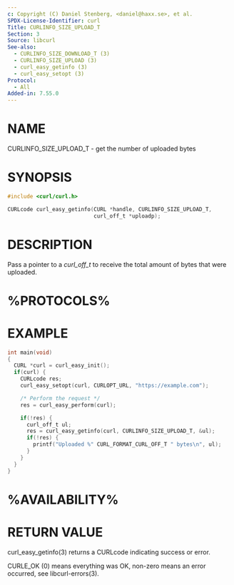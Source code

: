 ```yaml
---
c: Copyright (C) Daniel Stenberg, <daniel@haxx.se>, et al.
SPDX-License-Identifier: curl
Title: CURLINFO_SIZE_UPLOAD_T
Section: 3
Source: libcurl
See-also:
  - CURLINFO_SIZE_DOWNLOAD_T (3)
  - CURLINFO_SIZE_UPLOAD (3)
  - curl_easy_getinfo (3)
  - curl_easy_setopt (3)
Protocol:
  - All
Added-in: 7.55.0
---
```


# NAME

CURLINFO_SIZE_UPLOAD_T - get the number of uploaded bytes

# SYNOPSIS

~~~c
#include <curl/curl.h>

CURLcode curl_easy_getinfo(CURL *handle, CURLINFO_SIZE_UPLOAD_T,
                           curl_off_t *uploadp);
~~~

# DESCRIPTION

Pass a pointer to a *curl_off_t* to receive the total amount of bytes that
were uploaded.

# %PROTOCOLS%

# EXAMPLE

~~~c
int main(void)
{
  CURL *curl = curl_easy_init();
  if(curl) {
    CURLcode res;
    curl_easy_setopt(curl, CURLOPT_URL, "https://example.com");

    /* Perform the request */
    res = curl_easy_perform(curl);

    if(!res) {
      curl_off_t ul;
      res = curl_easy_getinfo(curl, CURLINFO_SIZE_UPLOAD_T, &ul);
      if(!res) {
        printf("Uploaded %" CURL_FORMAT_CURL_OFF_T " bytes\n", ul);
      }
    }
  }
}
~~~

# %AVAILABILITY%

# RETURN VALUE

curl_easy_getinfo(3) returns a CURLcode indicating success or error.

CURLE_OK (0) means everything was OK, non-zero means an error occurred, see
libcurl-errors(3).
